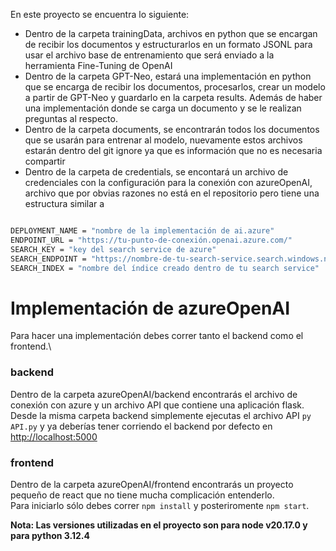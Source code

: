En este proyecto se encuentra lo siguiente:
- Dentro de la carpeta trainingData, archivos en python que se encargan de recibir los documentos y estructurarlos en un formato JSONL para usar el archivo base de entrenamiento que será enviado a la herramienta Fine-Tuning de OpenAI
- Dentro de la carpeta GPT-Neo, estará una implementación en python que se encarga de recibir los documentos, procesarlos, crear un modelo a partir de GPT-Neo y guardarlo en la carpeta results. Además de haber una implementación donde se carga un documento y se le realizan preguntas al respecto.
- Dentro de la carpeta documents, se encontrarán todos los documentos que se usarán para entrenar al modelo, nuevamente estos archivos estarán dentro del git ignore ya que es información que no es necesaria compartir
- Dentro de la carpeta de credentials, se encontará un archivo de credenciales con la configuración para la conexión con azureOpenAI, archivo que por obvias razones no está en el repositorio pero tiene una estructura similar a
```bash

DEPLOYMENT_NAME = "nombre de la implementación de ai.azure"
ENDPOINT_URL = "https://tu-punto-de-conexión.openai.azure.com/"
SEARCH_KEY = "key del search service de azure"
SEARCH_ENDPOINT = "https://nombre-de-tu-search-service.search.windows.net"
SEARCH_INDEX = "nombre del índice creado dentro de tu search service"
```

# Implementación de azureOpenAI

Para hacer una implementación debes correr tanto el backend como el frontend.\

### backend

Dentro de la carpeta azureOpenAI/backend encontrarás el archivo de conexión con azure y un archivo API que contiene una aplicación flask.\
Desde la misma carpeta backend simplemente ejecutas el archivo API `py API.py` y ya deberías tener corriendo el backend por defecto en [http://localhost:5000](http://localhost:5000)

### frontend

Dentro de la carpeta azureOpenAI/frontend encontrarás un proyecto pequeño de react que no tiene mucha complicación entenderlo.\
Para iniciarlo sólo debes correr `npm install` y posteriromente `npm start`.

**Nota: Las versiones utilizadas en el proyecto son para node v20.17.0 y para python 3.12.4**